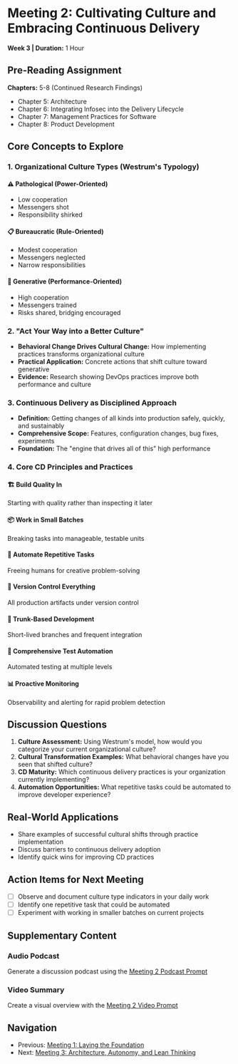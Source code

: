 # Meeting 2: Cultivating Culture and Embracing Continuous Delivery

**Week 3 | Duration:** 1 Hour

## Pre-Reading Assignment

**Chapters:** 5-8 (Continued Research Findings)
- Chapter 5: Architecture
- Chapter 6: Integrating Infosec into the Delivery Lifecycle
- Chapter 7: Management Practices for Software
- Chapter 8: Product Development

## Core Concepts to Explore

### 1. Organizational Culture Types (Westrum's Typology)

#### ⚠️ Pathological (Power-Oriented)
- Low cooperation
- Messengers shot
- Responsibility shirked

#### 📋 Bureaucratic (Rule-Oriented)
- Modest cooperation
- Messengers neglected
- Narrow responsibilities

#### 🚀 Generative (Performance-Oriented)
- High cooperation
- Messengers trained
- Risks shared, bridging encouraged

### 2. "Act Your Way into a Better Culture"
- **Behavioral Change Drives Cultural Change:** How implementing practices transforms organizational culture
- **Practical Application:** Concrete actions that shift culture toward generative
- **Evidence:** Research showing DevOps practices improve both performance and culture

### 3. Continuous Delivery as Disciplined Approach
- **Definition:** Getting changes of all kinds into production safely, quickly, and sustainably
- **Comprehensive Scope:** Features, configuration changes, bug fixes, experiments
- **Foundation:** The "engine that drives all of this" high performance

### 4. Core CD Principles and Practices

#### 🏗️ Build Quality In
Starting with quality rather than inspecting it later

#### 📦 Work in Small Batches
Breaking tasks into manageable, testable units

#### 🤖 Automate Repetitive Tasks
Freeing humans for creative problem-solving

#### 📂 Version Control Everything
All production artifacts under version control

#### 🌳 Trunk-Based Development
Short-lived branches and frequent integration

#### 🧪 Comprehensive Test Automation
Automated testing at multiple levels

#### 📊 Proactive Monitoring
Observability and alerting for rapid problem detection

## Discussion Questions

1. **Culture Assessment:** Using Westrum's model, how would you categorize your current organizational culture?
2. **Cultural Transformation Examples:** What behavioral changes have you seen that shifted culture?
3. **CD Maturity:** Which continuous delivery practices is your organization currently implementing?
4. **Automation Opportunities:** What repetitive tasks could be automated to improve developer experience?

## Real-World Applications
- Share examples of successful cultural shifts through practice implementation
- Discuss barriers to continuous delivery adoption
- Identify quick wins for improving CD practices

## Action Items for Next Meeting

- [ ] Observe and document culture type indicators in your daily work
- [ ] Identify one repetitive task that could be automated
- [ ] Experiment with working in smaller batches on current projects

## Supplementary Content

### Audio Podcast
Generate a discussion podcast using the [Meeting 2 Podcast Prompt](../notebooklm-prompts/meeting-2-podcast-prompt.md)

### Video Summary  
Create a visual overview with the [Meeting 2 Video Prompt](../notebooklm-prompts/meeting-2-video-prompt.md)

## Navigation

- Previous: [Meeting 1: Laying the Foundation](meeting-1-guide.md)
- Next: [Meeting 3: Architecture, Autonomy, and Lean Thinking](meeting-3-guide.md)
